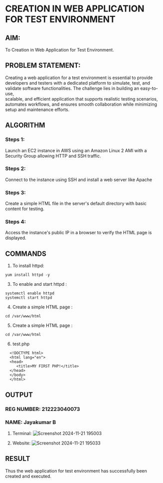  # CREATION IN WEB APPLICATION FOR TEST ENVIRONMENT
  ## AIM: 
  To Creation in Web Application for Test Environment.
## PROBLEM STATEMENT:
Creating a web application for a test environment is essential to provide developers and testers with a dedicated platform to simulate, test, and validate software functionalities. The challenge lies in building an easy-to-use,   
scalable, and efficient application that supports realistic testing scenarios, automates workflows, and ensures smooth collaboration while minimizing setup and maintenance efforts.

## ALGORITHM
 ### Steps 1:
 Launch an EC2 instance in AWS using an Amazon Linux 2 AMI with a Security Group allowing HTTP and SSH traffic.
 ### Steps 2:
 Connect to the instance using SSH and install a web server like Apache
 ### Steps 3:
 Create a simple HTML file in the server's default directory with basic content for testing.
 ### Steps 4:
 Access the instance's public IP in a browser to verify the HTML page is displayed.
## COMMANDS
1. To install httpd:
```
yum install httpd -y
```
3. To enable and start httpd :
```
systemctl enable httpd
systemctl start httpd
```
4. Create a simple HTML page :
```
cd /var/www/html
```
5. Create a simple HTML page :
```
cd /var/www/html
```
6. test.php
```   
  <!DOCTYPE html>
  <html lang="en">
  <head>
     <title>MY FIRST PHP!</title>
  </head>
  </body>
  </html>
```
## OUTPUT
### REG NUMBER: 212223040073
### NAME: Jayakumar B
1. Terminal:
   ![Screenshot 2024-11-21 195003](https://github.com/user-attachments/assets/23284f4b-363c-40ad-ba29-7594e6011dcd)

2. Website:
  ![Screenshot 2024-11-21 195033](https://github.com/user-attachments/assets/a4032350-6a30-4dc5-942a-09ad6a9bd312)


## RESULT
Thus the web application for test environment has successfully been created and executed.


 

  

